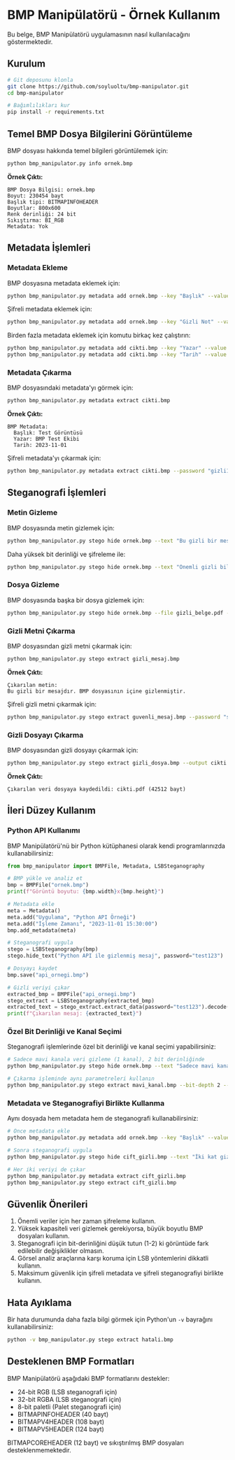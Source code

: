 # BMP Manipülatörü - Örnek Kullanım

Bu belge, BMP Manipülatörü uygulamasının nasıl kullanılacağını göstermektedir.

## Kurulum

```bash
# Git deposunu klonla
git clone https://github.com/soyluoltu/bmp-manipulator.git
cd bmp-manipulator

# Bağımlılıkları kur
pip install -r requirements.txt
```

## Temel BMP Dosya Bilgilerini Görüntüleme

BMP dosyası hakkında temel bilgileri görüntülemek için:

```bash
python bmp_manipulator.py info ornek.bmp
```

**Örnek Çıktı:**
```
BMP Dosya Bilgisi: ornek.bmp
Boyut: 230454 bayt
Başlık tipi: BITMAPINFOHEADER
Boyutlar: 800x600
Renk derinliği: 24 bit
Sıkıştırma: BI_RGB
Metadata: Yok
```

## Metadata İşlemleri

### Metadata Ekleme

BMP dosyasına metadata eklemek için:

```bash
python bmp_manipulator.py metadata add ornek.bmp --key "Başlık" --value "Test Görüntüsü" --output cikti.bmp
```

Şifreli metadata eklemek için:

```bash
python bmp_manipulator.py metadata add ornek.bmp --key "Gizli Not" --value "Bu bir gizli nottur" --password "gizli123" --output cikti.bmp
```

Birden fazla metadata eklemek için komutu birkaç kez çalıştırın:

```bash
python bmp_manipulator.py metadata add cikti.bmp --key "Yazar" --value "BMP Test Ekibi"
python bmp_manipulator.py metadata add cikti.bmp --key "Tarih" --value "2023-11-01"
```

### Metadata Çıkarma

BMP dosyasındaki metadata'yı görmek için:

```bash
python bmp_manipulator.py metadata extract cikti.bmp
```

**Örnek Çıktı:**
```
BMP Metadata:
  Başlık: Test Görüntüsü
  Yazar: BMP Test Ekibi
  Tarih: 2023-11-01
```

Şifreli metadata'yı çıkarmak için:

```bash
python bmp_manipulator.py metadata extract cikti.bmp --password "gizli123"
```

## Steganografi İşlemleri

### Metin Gizleme

BMP dosyasında metin gizlemek için:

```bash
python bmp_manipulator.py stego hide ornek.bmp --text "Bu gizli bir mesajdır. BMP dosyasının içine gizlenmiştir." --output gizli_mesaj.bmp
```

Daha yüksek bit derinliği ve şifreleme ile:

```bash
python bmp_manipulator.py stego hide ornek.bmp --text "Önemli gizli bilgi" --bit-depth 2 --channels 3 --password "super_gizli" --output guvenli_mesaj.bmp
```

### Dosya Gizleme

BMP dosyasında başka bir dosya gizlemek için:

```bash
python bmp_manipulator.py stego hide ornek.bmp --file gizli_belge.pdf --output gizli_dosya.bmp
```

### Gizli Metni Çıkarma

BMP dosyasından gizli metni çıkarmak için:

```bash
python bmp_manipulator.py stego extract gizli_mesaj.bmp
```

**Örnek Çıktı:**
```
Çıkarılan metin:
Bu gizli bir mesajdır. BMP dosyasının içine gizlenmiştir.
```

Şifreli gizli metni çıkarmak için:

```bash
python bmp_manipulator.py stego extract guvenli_mesaj.bmp --password "super_gizli"
```

### Gizli Dosyayı Çıkarma

BMP dosyasından gizli dosyayı çıkarmak için:

```bash
python bmp_manipulator.py stego extract gizli_dosya.bmp --output cikti.pdf
```

**Örnek Çıktı:**
```
Çıkarılan veri dosyaya kaydedildi: cikti.pdf (42512 bayt)
```

## İleri Düzey Kullanım

### Python API Kullanımı

BMP Manipülatörü'nü bir Python kütüphanesi olarak kendi programlarınızda kullanabilirsiniz:

```python
from bmp_manipulator import BMPFile, Metadata, LSBSteganography

# BMP yükle ve analiz et
bmp = BMPFile("ornek.bmp")
print(f"Görüntü boyutu: {bmp.width}x{bmp.height}")

# Metadata ekle
meta = Metadata()
meta.add("Uygulama", "Python API Örneği")
meta.add("İşleme Zamanı", "2023-11-01 15:30:00")
bmp.add_metadata(meta)

# Steganografi uygula
stego = LSBSteganography(bmp)
stego.hide_text("Python API ile gizlenmiş mesaj", password="test123")

# Dosyayı kaydet
bmp.save("api_ornegi.bmp")

# Gizli veriyi çıkar
extracted_bmp = BMPFile("api_ornegi.bmp")
stego_extract = LSBSteganography(extracted_bmp)
extracted_text = stego_extract.extract_data(password="test123").decode("utf-8")
print(f"Çıkarılan mesaj: {extracted_text}")
```

### Özel Bit Derinliği ve Kanal Seçimi

Steganografi işlemlerinde özel bit derinliği ve kanal seçimi yapabilirsiniz:

```bash
# Sadece mavi kanala veri gizleme (1 kanal), 2 bit derinliğinde
python bmp_manipulator.py stego hide ornek.bmp --text "Sadece mavi kanalda" --bit-depth 2 --channels 1 --output mavi_kanal.bmp

# Çıkarma işleminde aynı parametreleri kullanın
python bmp_manipulator.py stego extract mavi_kanal.bmp --bit-depth 2 --channels 1
```

### Metadata ve Steganografiyi Birlikte Kullanma

Aynı dosyada hem metadata hem de steganografi kullanabilirsiniz:

```bash
# Önce metadata ekle
python bmp_manipulator.py metadata add ornek.bmp --key "Başlık" --value "Çift Gizli Dosya" --output cift_gizli.bmp

# Sonra steganografi uygula
python bmp_manipulator.py stego hide cift_gizli.bmp --text "İki kat gizli mesaj" --output cift_gizli.bmp

# Her iki veriyi de çıkar
python bmp_manipulator.py metadata extract cift_gizli.bmp
python bmp_manipulator.py stego extract cift_gizli.bmp
```

## Güvenlik Önerileri

1. Önemli veriler için her zaman şifreleme kullanın.
2. Yüksek kapasiteli veri gizlemek gerekiyorsa, büyük boyutlu BMP dosyaları kullanın.
3. Steganografi için bit-derinliğini düşük tutun (1-2) ki görüntüde fark edilebilir değişiklikler olmasın.
4. Görsel analiz araçlarına karşı koruma için LSB yöntemlerini dikkatli kullanın.
5. Maksimum güvenlik için şifreli metadata ve şifreli steganografiyi birlikte kullanın.

## Hata Ayıklama

Bir hata durumunda daha fazla bilgi görmek için Python'un `-v` bayrağını kullanabilirsiniz:

```bash
python -v bmp_manipulator.py stego extract hatali.bmp
```

## Desteklenen BMP Formatları

BMP Manipülatörü aşağıdaki BMP formatlarını destekler:

- 24-bit RGB (LSB steganografi için)
- 32-bit RGBA (LSB steganografi için)
- 8-bit paletli (Palet steganografi için)
- BITMAPINFOHEADER (40 bayt)
- BITMAPV4HEADER (108 bayt)  
- BITMAPV5HEADER (124 bayt)

BITMAPCOREHEADER (12 bayt) ve sıkıştırılmış BMP dosyaları desteklenmemektedir.
